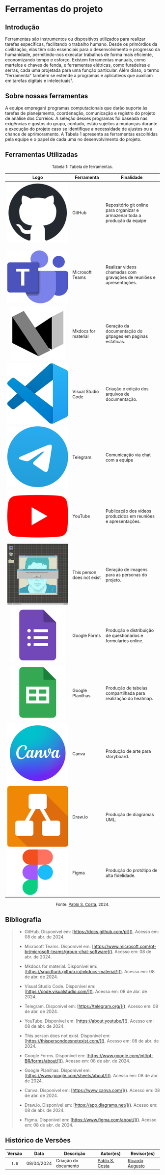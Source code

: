 # Ferramentas do projeto

## Introdução

Ferramentas são instrumentos ou dispositivos utilizados para realizar tarefas específicas, facilitando o trabalho humano. Desde os primórdios da civilização, elas têm sido essenciais para o desenvolvimento e progresso da humanidade, permitindo-nos executar trabalhos de forma mais eficiente, economizando tempo e esforço. Existem ferramentas manuais, como martelos e chaves de fenda, e ferramentas elétricas, como furadeiras e serras, cada uma projetada para uma função particular. Além disso, o termo "ferramenta" também se estende a programas e aplicativos que auxiliam em tarefas digitais e intelectuais¹.

## Sobre nossas ferramentas

A equipe empregará programas computacionais que darão suporte às tarefas de planejamento, coordenação, comunicação e registro do projeto de análise dos Correios. A seleção desses programas foi baseada nas exigências e gostos do grupo, contudo, estão sujeitos a mudanças durante a execução do projeto caso se identifique a necessidade de ajustes ou a chance de aprimoramento. A Tabela 1 apresenta as ferramentas escolhidas pela equipe e o papel de cada uma no desenvolvimento do projeto.

## Ferramentas Utilizadas

<font size="2"><p style="text-align: center">Tabela 1: Tabela de ferramentas.</p></font>

<center class="img_ferramentas">

| Logo | Ferramenta | Finalidade |
| :--: | ---------- | ---------- |
| ![Logo Github](../assets/ferramentas/github.png) | GitHub | Repositório git online para organizar e armazenar toda a produção da equipe |
| ![]() ![Logo do Microsoft Teams](../assets/ferramentas/teams.png) | Microsoft Teams | Realizar videos chamadas com gravações de reuniões e apresentações. |
| ![Logo do Mfdocs](../assets/ferramentas/mkdocs.svg) | Mkdocs for material | Geração da documentação do gitpages em paginas estáticas. |
| ![Logo do Visual Studio Code](../assets/ferramentas/vscode.png) | Visual Studio Code | Criação e edição dos arquivos de documentação. |
| ![Logo do Telegram](../assets/ferramentas/telegram.png) | Telegram | Comunicação via chat com a equipe |
| ![Logo do Youtube](../assets/ferramentas/youtube.png) | YouTube | Publicação dos vídeos produzidos em reuniões e apresentações. |
| ![Logo do TPDNE](../assets/ferramentas/personnotexist.jpg) | This person does not exist | Geração de imagens para as personas do projeto. |
| ![Logo do Google Forms](../assets/ferramentas/forms.svg) | Google Forms | Produção e distribuição de questionarios e formularios online. |
| ![Logo do Google Planilhas](../assets/ferramentas/sheets.svg) | Google Planilhas | Produção de tabelas compartilhada para realização do heatmap. |
| ![Logo do Canva](../assets/ferramentas/canva.png) | Canva | Produção de arte para storyboard. |
| ![Logo do Draw.io](../assets/ferramentas/drawio.png) | Draw.io | Produção de diagramas UML. |
| ![Logo do Figma](../assets/ferramentas/figma.png) | Figma | Produção do protótipo de alta fidelidade. |

</center>

<font size="2"><p style="text-align: center">Fonte: [Pablo S. Costa](https://github.com/pabloheika), 2024.</p></font>

## Bibliografia

> - GitHub. Disponível em: [https://docs.github.com/pt](). Acesso em: 08 de abr. de 2024.
>
> - Microsoft Teams. Disponível em: [https://www.microsoft.com/pt-br/microsoft-teams/group-chat-software](). Acesso em: 08 de abr. de 2024.
>
> - Mkdocs for material. Disponível em: [https://squidfunk.github.io/mkdocs-material/](). Acesso em: 08 de abr. de 2024.
>
> - Visual Studio Code. Disponível em: [https://code.visualstudio.com/](). Acesso em: 08 de abr. de 2024.
>
> - Telegram. Disponível em: [https://telegram.org/](). Acesso em: 08 de abr. de 2024.
>
> - YouTube. Disponível em: [https://about.youtube/](). Acesso em: 08 de abr. de 2024.
>
> - This person does not exist. Disponível em: [https://thispersondoesnotexist.com/](). Acesso em: 08 de abr. de 2024.
>
> - Google Forms. Disponível em: [https://www.google.com/intl/pt-BR/forms/about/](). Acesso em: 08 de abr. de 2024.
>
> - Google Planilhas. Disponível em: [https://www.google.com/sheets/about/](). Acesso em: 08 de abr. de 2024.
>
> - Canva. Disponível em: [https://www.canva.com/](). Acesso em: 08 de abr. de 2024.
> 
> - Draw.io. Disponível em: [https://app.diagrams.net/](). Acesso em: 08 de abr. de 2024.
>
> - Figma. Disponível em: [https://www.figma.com/about/](). Acesso em: 08 de abr. de 2024.
## Histórico de Versões

| Versão | Data | Descrição | Autor(es) | Revisor(es) |
| :------: | :--------: | -------------------- | ----------------------------------------------- | ----------- |
| `1.0`  | 08/04/2024 | Criação do documento | [Pablo S. Costa](https://github.com/pabloheika) | [Ricardo Augusto](https://www.github.com/avmricardo) |  

